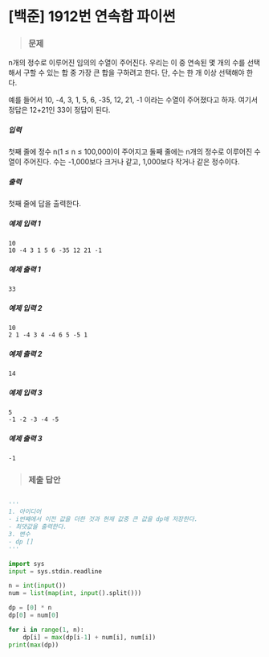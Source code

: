 # [백준] 1912번 연속합 파이썬

> ### 문제

n개의 정수로 이루어진 임의의 수열이 주어진다. 우리는 이 중 연속된 몇 개의 수를 선택해서 구할 수 있는 합 중 가장 큰 합을 구하려고 한다. 단, 수는 한 개 이상 선택해야 한다.

예를 들어서 10, -4, 3, 1, 5, 6, -35, 12, 21, -1 이라는 수열이 주어졌다고 하자. 여기서 정답은 12+21인 33이 정답이 된다.

##### 입력

첫째 줄에 정수 n(1 ≤ n ≤ 100,000)이 주어지고 둘째 줄에는 n개의 정수로 이루어진 수열이 주어진다. 수는 -1,000보다 크거나 같고, 1,000보다 작거나 같은 정수이다.

##### 출력

첫째 줄에 답을 출력한다.

##### 예제 입력 1

```
10
10 -4 3 1 5 6 -35 12 21 -1
```

##### 예제 출력 1

```
33
```

##### 예제 입력 2

```
10
2 1 -4 3 4 -4 6 5 -5 1
```

##### 예제 출력 2

```
14
```

##### 예제 입력 3

```
5
-1 -2 -3 -4 -5
```

##### 예제 출력 3

```
-1
```

> ### 제출 답안

```python

'''
1. 아이디어
- i번째에서 이전 값을 더한 것과 현재 값중 큰 값을 dp애 저장한다.
- 최댓값을 출력한다.
3. 변수
- dp []
'''

import sys
input = sys.stdin.readline

n = int(input())
num = list(map(int, input().split()))

dp = [0] * n
dp[0] = num[0]

for i in range(1, n):
    dp[i] = max(dp[i-1] + num[i], num[i])
print(max(dp))
```

